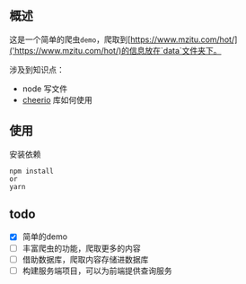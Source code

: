 ## 概述
这是一个简单的爬虫`demo`，爬取到[https://www.mzitu.com/hot/]('https://www.mzitu.com/hot/)的信息放在`data`文件夹下。

涉及到知识点：
- node 写文件
- [cheerio](https://www.baidu.com/link?url=vpoWVbUOPyKirkapzwXDpHAuABSDoQafUkruPaDGf2bOban5N_wuAGrL4YDKiowl&wd=&eqid=afa9248000107c31000000035f1d64d5) 库如何使用

## 使用
安装依赖
```
npm install 
or 
yarn
```

## todo
- [X] 简单的demo
- [ ] 丰富爬虫的功能，爬取更多的内容
- [ ] 借助数据库，爬取内容存储进数据库
- [ ] 构建服务端项目，可以为前端提供查询服务
